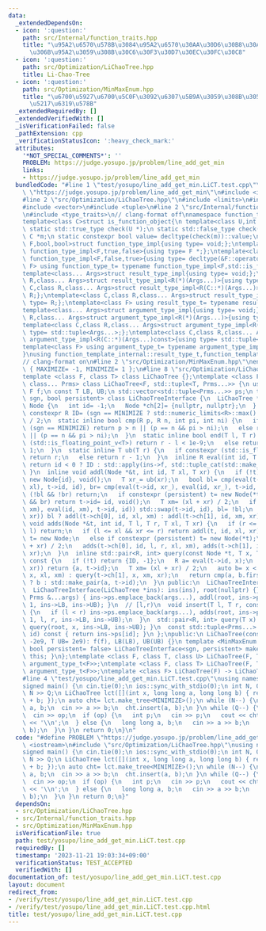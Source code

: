 ```yaml
---
data:
  _extendedDependsOn:
  - icon: ':question:'
    path: src/Internal/function_traits.hpp
    title: "\u95A2\u6570\u578B\u3084\u95A2\u6570\u30AA\u30D6\u30B8\u30A7\u30AF\u30C8\
      \u306B\u95A2\u3059\u308B\u30C6\u30F3\u30D7\u30EC\u30FC\u30C8"
  - icon: ':question:'
    path: src/Optimization/LiChaoTree.hpp
    title: Li-Chao-Tree
  - icon: ':question:'
    path: src/Optimization/MinMaxEnum.hpp
    title: "\u6700\u5927\u6700\u5C0F\u3092\u6307\u5B9A\u3059\u308B\u305F\u3081\u306E\
      \u5217\u6319\u578B"
  _extendedRequiredBy: []
  _extendedVerifiedWith: []
  _isVerificationFailed: false
  _pathExtension: cpp
  _verificationStatusIcon: ':heavy_check_mark:'
  attributes:
    '*NOT_SPECIAL_COMMENTS*': ''
    PROBLEM: https://judge.yosupo.jp/problem/line_add_get_min
    links:
    - https://judge.yosupo.jp/problem/line_add_get_min
  bundledCode: "#line 1 \"test/yosupo/line_add_get_min.LiCT.test.cpp\"\n#define PROBLEM\
    \ \"https://judge.yosupo.jp/problem/line_add_get_min\"\n#include <iostream>\n\
    #line 2 \"src/Optimization/LiChaoTree.hpp\"\n#include <limits>\n#include <algorithm>\n\
    #include <vector>\n#include <tuple>\n#line 2 \"src/Internal/function_traits.hpp\"\
    \n#include <type_traits>\n// clang-format off\nnamespace function_template_internal{\n\
    template<class C>struct is_function_object{\n template<class U,int dummy=(&U::operator(),0)>\
    \ static std::true_type check(U *);\n static std::false_type check(...);\n static\
    \ C *m;\n static constexpr bool value= decltype(check(m))::value;\n};\ntemplate<class\
    \ F,bool,bool>struct function_type_impl{using type= void;};\ntemplate<class F>struct\
    \ function_type_impl<F,true,false>{using type= F *;};\ntemplate<class F>struct\
    \ function_type_impl<F,false,true>{using type= decltype(&F::operator());};\ntemplate<class\
    \ F> using function_type_t= typename function_type_impl<F,std::is_function_v<F>,is_function_object<F>::value>::type;\n\
    template<class... Args>struct result_type_impl{using type= void;};\ntemplate<class\
    \ R,class... Args>struct result_type_impl<R(*)(Args...)>{using type= R;};\ntemplate<class\
    \ C,class R,class... Args>struct result_type_impl<R(C::*)(Args...)>{using type=\
    \ R;};\ntemplate<class C,class R,class... Args>struct result_type_impl<R(C::*)(Args...)const>{using\
    \ type= R;};\ntemplate<class F> using result_type_t= typename result_type_impl<function_type_t<F>>::type;\n\
    template<class... Args>struct argument_type_impl{using type= void;};\ntemplate<class\
    \ R,class... Args>struct argument_type_impl<R(*)(Args...)>{using type= std::tuple<Args...>;};\n\
    template<class C,class R,class... Args>struct argument_type_impl<R(C::*)(Args...)>{using\
    \ type= std::tuple<Args...>;};\ntemplate<class C,class R,class... Args>struct\
    \ argument_type_impl<R(C::*)(Args...)const>{using type= std::tuple<Args...>;};\n\
    template<class F> using argument_type_t= typename argument_type_impl<function_type_t<F>>::type;\n\
    }\nusing function_template_internal::result_type_t,function_template_internal::argument_type_t;\n\
    // clang-format on\n#line 2 \"src/Optimization/MinMaxEnum.hpp\"\nenum MinMaxEnum\
    \ { MAXIMIZE= -1, MINIMIZE= 1 };\n#line 8 \"src/Optimization/LiChaoTree.hpp\"\n\
    template <class F, class T> class LiChaoTree {};\ntemplate <class F, class T,\
    \ class... Prms> class LiChaoTree<F, std::tuple<T, Prms...>> {\n using R= result_type_t<F>;\n\
    \ F f;\n const T LB, UB;\n std::vector<std::tuple<Prms...>> ps;\n template <MinMaxEnum\
    \ sgn, bool persistent> class LiChaoTreeInterface {\n  LiChaoTree *ins;\n  struct\
    \ Node {\n   int id= -1;\n   Node *ch[2]= {nullptr, nullptr};\n  } *root;\n  static\
    \ constexpr R ID= (sgn == MINIMIZE ? std::numeric_limits<R>::max() : std::numeric_limits<R>::lowest())\
    \ / 2;\n  static inline bool cmp(R p, R n, int pi, int ni) {\n   if constexpr\
    \ (sgn == MINIMIZE) return p > n || (p == n && pi > ni);\n   else return p < n\
    \ || (p == n && pi > ni);\n  }\n  static inline bool end(T l, T r) {\n   if constexpr\
    \ (std::is_floating_point_v<T>) return r - l < 1e-9;\n   else return r - l ==\
    \ 1;\n  }\n  static inline T ub(T r) {\n   if constexpr (std::is_floating_point_v<T>)\
    \ return r;\n   else return r - 1;\n  }\n  inline R eval(int id, T x) const {\
    \ return id < 0 ? ID : std::apply(ins->f, std::tuple_cat(std::make_tuple(x), ins->ps[id]));\
    \ }\n  inline void addl(Node *&t, int id, T xl, T xr) {\n   if (!t) return t=\
    \ new Node{id}, void();\n   T xr_= ub(xr);\n   bool bl= cmp(eval(t->id, xl), eval(id,\
    \ xl), t->id, id), br= cmp(eval(t->id, xr_), eval(id, xr_), t->id, id);\n   if\
    \ (!bl && !br) return;\n   if constexpr (persistent) t= new Node(*t);\n   if (bl\
    \ && br) return t->id= id, void();\n   T xm= (xl + xr) / 2;\n   if (cmp(eval(t->id,\
    \ xm), eval(id, xm), t->id, id)) std::swap(t->id, id), bl= !bl;\n   if (!end(xl,\
    \ xr)) bl ? addl(t->ch[0], id, xl, xm) : addl(t->ch[1], id, xm, xr);\n  }\n  inline\
    \ void adds(Node *&t, int id, T l, T r, T xl, T xr) {\n   if (r <= xl || xr <=\
    \ l) return;\n   if (l <= xl && xr <= r) return addl(t, id, xl, xr);\n   if (!t)\
    \ t= new Node;\n   else if constexpr (persistent) t= new Node(*t);\n   T xm= (xl\
    \ + xr) / 2;\n   adds(t->ch[0], id, l, r, xl, xm), adds(t->ch[1], id, l, r, xm,\
    \ xr);\n  }\n  inline std::pair<R, int> query(const Node *t, T x, T xl, T xr)\
    \ const {\n   if (!t) return {ID, -1};\n   R a= eval(t->id, x);\n   if (end(xl,\
    \ xr)) return {a, t->id};\n   T xm= (xl + xr) / 2;\n   auto b= x < xm ? query(t->ch[0],\
    \ x, xl, xm) : query(t->ch[1], x, xm, xr);\n   return cmp(a, b.first, t->id, b.second)\
    \ ? b : std::make_pair(a, t->id);\n  }\n public:\n  LiChaoTreeInterface()= default;\n\
    \  LiChaoTreeInterface(LiChaoTree *ins): ins(ins), root(nullptr) {}\n  void insert(const\
    \ Prms &...args) { ins->ps.emplace_back(args...), addl(root, ins->ps.size() -\
    \ 1, ins->LB, ins->UB); }\n  // [l,r)\n  void insert(T l, T r, const Prms &...args)\
    \ {\n   if (l < r) ins->ps.emplace_back(args...), adds(root, ins->ps.size() -\
    \ 1, l, r, ins->LB, ins->UB);\n  }\n  std::pair<R, int> query(T x) const { return\
    \ query(root, x, ins->LB, ins->UB); }\n  const std::tuple<Prms...> &params(int\
    \ id) const { return ins->ps[id]; }\n };\npublic:\n LiChaoTree(const F &f, T LB=\
    \ -2e9, T UB= 2e9): f(f), LB(LB), UB(UB) {}\n template <MinMaxEnum sgn= MINIMIZE,\
    \ bool persistent= false> LiChaoTreeInterface<sgn, persistent> make_tree() { return\
    \ this; }\n};\ntemplate <class F, class T, class U> LiChaoTree(F, T, U) -> LiChaoTree<F,\
    \ argument_type_t<F>>;\ntemplate <class F, class T> LiChaoTree(F, T) -> LiChaoTree<F,\
    \ argument_type_t<F>>;\ntemplate <class F> LiChaoTree(F) -> LiChaoTree<F, argument_type_t<F>>;\n\
    #line 4 \"test/yosupo/line_add_get_min.LiCT.test.cpp\"\nusing namespace std;\n\
    signed main() {\n cin.tie(0);\n ios::sync_with_stdio(0);\n int N, Q;\n cin >>\
    \ N >> Q;\n LiChaoTree lct([](int x, long long a, long long b) { return a * x\
    \ + b; });\n auto cht= lct.make_tree<MINIMIZE>();\n while (N--) {\n  long long\
    \ a, b;\n  cin >> a >> b;\n  cht.insert(a, b);\n }\n while (Q--) {\n  bool op;\n\
    \  cin >> op;\n  if (op) {\n   int p;\n   cin >> p;\n   cout << cht.query(p).first\
    \ << '\\n';\n  } else {\n   long long a, b;\n   cin >> a >> b;\n   cht.insert(a,\
    \ b);\n  }\n }\n return 0;\n}\n"
  code: "#define PROBLEM \"https://judge.yosupo.jp/problem/line_add_get_min\"\n#include\
    \ <iostream>\n#include \"src/Optimization/LiChaoTree.hpp\"\nusing namespace std;\n\
    signed main() {\n cin.tie(0);\n ios::sync_with_stdio(0);\n int N, Q;\n cin >>\
    \ N >> Q;\n LiChaoTree lct([](int x, long long a, long long b) { return a * x\
    \ + b; });\n auto cht= lct.make_tree<MINIMIZE>();\n while (N--) {\n  long long\
    \ a, b;\n  cin >> a >> b;\n  cht.insert(a, b);\n }\n while (Q--) {\n  bool op;\n\
    \  cin >> op;\n  if (op) {\n   int p;\n   cin >> p;\n   cout << cht.query(p).first\
    \ << '\\n';\n  } else {\n   long long a, b;\n   cin >> a >> b;\n   cht.insert(a,\
    \ b);\n  }\n }\n return 0;\n}"
  dependsOn:
  - src/Optimization/LiChaoTree.hpp
  - src/Internal/function_traits.hpp
  - src/Optimization/MinMaxEnum.hpp
  isVerificationFile: true
  path: test/yosupo/line_add_get_min.LiCT.test.cpp
  requiredBy: []
  timestamp: '2023-11-21 19:03:34+09:00'
  verificationStatus: TEST_ACCEPTED
  verifiedWith: []
documentation_of: test/yosupo/line_add_get_min.LiCT.test.cpp
layout: document
redirect_from:
- /verify/test/yosupo/line_add_get_min.LiCT.test.cpp
- /verify/test/yosupo/line_add_get_min.LiCT.test.cpp.html
title: test/yosupo/line_add_get_min.LiCT.test.cpp
---
```

